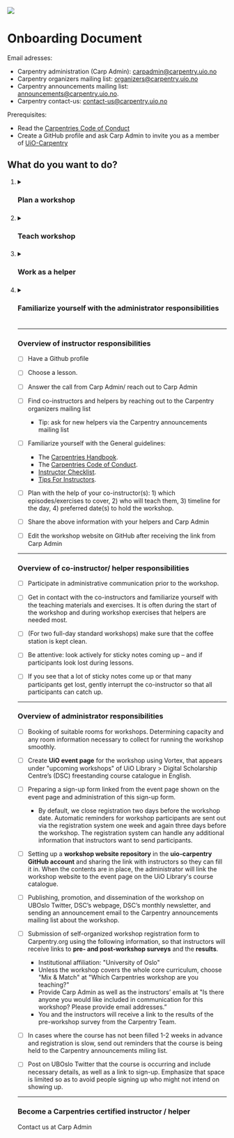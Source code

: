 ![](https://github.com/uio-carpentry/organisational/blob/master/uio-carpentry-logofiler/uio-carpentry-logo.jpg)

# Onboarding Document 

Email adresses:
* Carpentry administration (Carp Admin): [carpadmin@carpentry.uio.no](mailto:carpadmin@carpentry.uio.no)
* Carpentry organizers mailing list: [organizers@carpentry.uio.no](mailto:organizers@carpentry.uio.no)
* Carpentry announcements mailing list: [announcements@carpentry.uio.no](mailto:announcements@carpentry.uio.no).
* Carpentry contact-us: [contact-us@carpentry.uio.no](mailto:contact-us@carpentry.uio.no)

Prerequisites:
- Read the [Carpentries Code of Conduct](https://docs.carpentries.org/topic_folders/policies/code-of-conduct.html)
- Create a GitHub profile and ask Carp Admin to invite you as a member of [UiO-Carpentry](https://github.com/uio-carpentry)

## What do you want to do? 
<ol>
<li> <details><summary><h3>Plan a workshop<h3></summary><blockquote>	

### Plan a workshop (to be completed in order from 1-7)

**1. Choose a lesson**
* You can teach any of the lessons from the Carpentries curriculum, including the core lessons from [Software](http://software-carpentry.org/lessons/), [Data](http://datacarpentry.org/lessons/), and/or [Library Carpentry](https://librarycarpentry.org/lessons/). Alternatively, if you have developed lesson material you can contact Carp Admin and suggest a workshop.  

**2. Answer the call/ reach out** 
* Several times per semester, we send out calls to , reply to the call if you are interested. 
* You can also contact the local or regional coordinator and propose a workshop by sending an email to Carp Admin. 

**3. Find co-instructors and helpers**
* Ask the community via the Carpentry organizers mailing list, or attend our bi-annual event where we plan the semester. 
* Tip: ask for new helpers via the Carpentry announcements mailing list.

**4. Familiarize yourself with the General guidelines**
 * The [Carpentries Handbook](https://docs.carpentries.org/index.html)
 * The [Carpentries Code of Conduct](https://docs.carpentries.org/topic_folders/policies/code-of-conduct.html)
 * [Instructor Checklist](https://docs.carpentries.org/topic_folders/hosts_instructors/hosts_instructors_checklist.html#instructor-checklist)
 * [Tips For Instructors](https://docs.carpentries.org/topic_folders/hosts_instructors/instructor_tips.html)

**5. Plan out the following with the help of your co-instructor(s):**
* Decide which episodes and exercises (minimum and extra) to cover. 
* Delegate teaching for episodes and exercises. 
* Create a timeline for the day, be sure to allot time for set-up, introduction (inc. explanation of [Carpentries Code of Conduct](https://docs.carpentries.org/topic_folders/policies/code-of-conduct.html)), breaks, closing remarks and the post-workshop survey/ feedback. 
* Preferred date(s) 

**6. Share the above information with your helpers and Carp Admin**

**7. Edit the workshop website on GitHub**
* Once you have shared the above information, Carp Admin will set up a **workshop repository** in the [UiO-Carpentry Git Hub page](https://github.com/uio-carpentry).
* You must **edit the necessary parts** by following the README.md "Customizing Your Website", and the website will be created automatically.
* When the contents are in place, send a notification to Carp Admin. 
  </blockquote></details>
  </li>
<li> <details><summary><h3>Teach workshop<h3></summary><blockquote>
  <details><summary>Opening-instructor responsibilities</summary><blockquote>

### Opening-instructor
**Before**
* Check the results of the pre-workshop survey to understand your learners.
* Try out the projector, check the network, etc., to ensure technical parts work as planned (if not, or if any equipment is needed, contact Carp Admin).

**During**
* Explain the Carpentries [Code of Conduct](https://docs.carpentries.org/topic_folders/policies/code-of-conduct.html) at the beginning of the workshop.
* Do a short **security briefing** at the beginning of the workshop.

**After**
* Right after the workshop, do a feedback round with your co-instructors and helpers, using the sticky note feedback as guidance. 
* If workshop participants ask for a Certificate of Attendance after the workshop ask them to email the Contact-us email address. 

#### **Just in case:**
* If someone gets locked in or out of a building, call UiO facility management **228 55007**
* Lost and Found: Contact Carp Admin or the local building administrator for UiO buildings.
* In case of fire call **110** :fire_engine:
* In case of medical emergency call **113** :ambulance:
* In an emergency, call 112 or UiO security **228 56666**
</blockquote></details>	
  <details><summary>Closing-instructor responsibilities</summary><blockquote>

### Closing-instructor

**During**
* Ask the participants to answer the **post-workshop survey** at the end of the workshop, as well as feedback using the sticky notes provided in the equipment box (collect these).
* Promote other [Carpentry@UiO workshops](https://www.ub.uio.no/english/courses-events/courses/other/Carpentry/) as well as [UiO’s Digital Scholarship Centre (DSC)](https://www.ub.uio.no/english/libraries/dsc/) 

**After**
* Right after the workshop, do a feedback round with your co-instructors and helpers, using the sticky note feedback as guidance. 
* A few days after the workshop, the closing instructor must **write a summary of the feedback and general impressions** from the workshop and send these to the co-instructors and helpers. 
* If workshop participants ask for a Certificate of Attendance after the workshop ask them to email the Contact-us email address. 

#### **Just in case:**
* If someone gets locked in or out of a building, call UiO facility management **228 55007**
* Lost and Found: Contact Carp Admin or the local building administrator for UiO buildings.
* In case of fire call **110**    :fire_engine:
* In case of medical emergency call **113**    :ambulance:
* In an emergency, call **112** or UiO security **228 56666**
</blockquote></details>	
</li>	
<li> <details><summary><h3>Work as a helper<h3></summary><blockquote>	

### Helper
* Get the Carpentries equipment box, which is located in the University of Oslo’s HumSam library 2nd floor offices (contact Carp Admin)
* Leave the seminar room clean and orderly; make sure that no equipment is left, windows are closed, and lights are off. 

#### **Just in case:**
* If someone gets locked in or out of a building, call UiO facility management **228 55007**
* Lost and Found: Contact Carp Admin or the local building administrator for UiO buildings.
* In case of fire call **110** :fire_engine:
* In case of medical emergency call **113** :ambulance:
* In an emergency, call **112** or UiO security **228 56666**
</blockquote></details>	
</li>	
<li> <details><summary><h3>Familiarize yourself with the administrator responsibilities<h3></summary><blockquote>	

### Administrator
* Workshop participants can ask for a Certificate of Attendance after the workshop:
	* For non-standard workshops (e.g. when you cover only a part of the core lessons), we create a certificate automatically, ask Carp Admin
	* For standard workshops (i.e., a 2-day full program covering all core lessons), learners can obtain a certificate by following the instructions in the [Carpentries Handbook](https://docs.carpentries.org/index.html). 
</blockquote></details>	
</li>	

* * * 
### Overview of instructor responsibilities
- [ ] Have a Github profile 
- [ ] Choose a lesson.
- [ ] Answer the call from Carp Admin/ reach out to Carp Admin
- [ ] Find co-instructors and helpers by reaching out to the Carpentry organizers mailing list
	* Tip: ask for new helpers via the Carpentry announcements mailing list
- [ ] Familiarize yourself with the General guidelines:
	* The [Carpentries Handbook](https://docs.carpentries.org/index.html).
	* The [Carpentries Code of Conduct](https://docs.carpentries.org/topic_folders/policies/code-of-conduct.html).
	* [Instructor Checklist](https://docs.carpentries.org/topic_folders/hosts_instructors/hosts_instructors_checklist.html#instructor-checklist).
	* [Tips For Instructors](https://docs.carpentries.org/topic_folders/hosts_instructors/instructor_tips.html).
- [ ] Plan with the help of your co-instructor(s): 1) which episodes/exercises to cover, 2) who will teach them, 3) timeline for the day, 4) preferred date(s) to hold the workshop. 
- [ ] Share the above information with your helpers and Carp Admin
- [ ] Edit the workshop website on GitHub after receiving the link from Carp Admin 


* * * 
### Overview of co-instructor/ helper responsibilities 
- [ ] Participate in administrative communication prior to the workshop. 
- [ ] Get in contact with the co-instructors and familiarize yourself with the teaching materials and exercises. It is often during the start of the workshop and during workshop exercises that helpers are needed most. 
- [ ] (For two full-day standard workshops) make sure that the coffee station is kept clean. 
- [ ] Be attentive: look actively for sticky notes coming up – and if participants look lost during lessons. 
- [ ] If you see that a lot of sticky notes come up or that many participants get lost, gently interrupt the co-instructor so that all participants can catch up. 


* * * 
### Overview of administrator responsibilities
 - [ ] Booking of suitable rooms for workshops. Determining capacity and any room information necessary to collect for running the workshop smoothly. 
- [ ] Create **UiO event page** for the workshop using Vortex, that appears under "upcoming workshops" of UiO Library > Digital Scholarship Centre’s (DSC) freestanding course catalogue in English. 
- [ ] Preparing a sign-up form linked from the event page shown on the event page and administration of this sign-up form. 
	* By default, we close registration two days before the workshop date. Automatic reminders for workshop participants are sent out via the registration system one week and again three days before the workshop. The registration system can handle any additional information that instructors want to send participants.
- [ ] Setting up a **workshop website repository** in the **uio-carpentry GitHub account** and sharing the link with instructors so they can fill it in. When the contents are in place, the administrator will link the workshop website to the event page on the UiO Library's course catalogue. 
- [ ] Publishing, promotion, and dissemination of the workshop on UBOslo Twitter, DSC’s webpage, DSC’s monthly newsletter, and sending an announcement email to the Carpentry announcements mailing list about the workshop. 
- [ ] Submission of self-organized workshop registration form to Carpentry.org using the following information, so that instructors will receive links to **pre- and post-workshop surveys** and the **results**. 
	* Institutional affiliation: "University of Oslo"
	* Unless the workshop covers the whole core curriculum, choose "Mix & Match" at "Which Carpentries workshop are you teaching?"
	* Provide Carp Admin as well as the instructors’ emails at "Is there anyone you would like included in communication for this workshop? Please provide email addresses.”
	* You and the instructors will receive a link to the results of the pre-workshop survey from the Carpentry Team.
- [ ] In cases where the course has not been filled 1-2 weeks in advance and registration is slow, send out reminders that the course is being held to the Carpentry announcements miling list. 
- [ ] Post on UBOslo Twitter that the course is occurring and include necessary details, as well as a link to sign-up. Emphasize that space is limited so as to avoid people signing up who might not intend on showing up.  


* * * 
### Become a Carpentries certified instructor / helper 

Contact us at Carp Admin 





